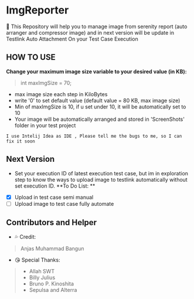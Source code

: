 # ImgReporter
:art: This Repository will help you to manage image from serenity report (auto arranger and compressor image) and in next version will be update in Testlink Auto Attachment On your Test Case Execution

## HOW TO USE
**Change your maximum image size variable to your desired value (in KB):**
>int maxImgSize = 70;
* max image size each step in KiloBytes
* write '0' to set default value (default value = 80 KB, max image size) 
* Min of maxImgSize is 10, if u set under 10, it will be automatically set to 10
* Your image will be automatically arranged and stored in 'ScreenShots' folder in your test project
```
I use Intelij Idea as IDE , Please tell me the bugs to me, so I can fix it soon
```


## Next Version
* Set your execution ID of latest execution test case, but im in exploration step to know the ways to upload image to testlink automatically without set execution ID.
**To Do List: **
- [x] Upload in test case semi manual
- [ ] Upload image to test case fully automate

## Contributors and Helper
- :sweat_drops: Credit:
> Anjas Muhammad Bangun

- :kissing_heart: Special Thanks:
> - Allah SWT
> - Billy Julius
> - Bruno P. Kinoshita
> - Sepulsa and Alterra
